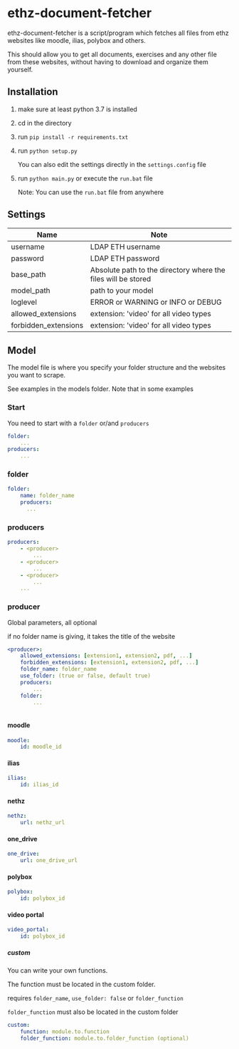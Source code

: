 # ethz-document-fetcher
ethz-document-fetcher is a script/program which fetches all files from ethz websites like
 moodle, ilias, polybox and others.
 
 This should allow you to get all documents, exercises and any other file from
 these websites, without having to download and organize them yourself.

## Installation
1. make sure at least python 3.7 is installed
2. cd in the directory
3. run `pip install -r requirements.txt`
4. run `python setup.py`
    
    You can also edit the settings directly in the `settings.config` file
5. run `python main.py` or execute the `run.bat` file

    Note: You can use the `run.bat` file from anywhere
    
## Settings

| Name        | Note           |
| ------------- |-------------|
| username      | LDAP ETH username |
| password      |  LDAP ETH password    |
| base_path |  Absolute path to the directory where the files will be stored      |
| model_path | path to your model |
| loglevel | ERROR or WARNING or INFO or DEBUG |
| allowed_extensions | extension: 'video' for all video types |
| forbidden_extensions | extension: 'video' for all video types |

## Model
The model file is where you specify your folder structure and the websites you want to scrape.

See examples in the models folder. Note that in some examples 

### Start
You need to start with a `folder` or/and `producers`

```yaml
folder:
    ...
producers:
    ...
```

### folder

```yaml
folder:
    name: folder_name
    producers:
      ...
```

### producers

```yaml
producers:
    - <producer>
        ...
    - <producer>
        ...
    - <producer>
        ...
    ...
```

### producer
Global parameters, all optional

if no folder name is giving, it takes the title of the website

```yaml
<producer>:
    allowed_extensions: [extension1, extension2, pdf, ...]
    forbidden_extensions: [extension1, extension2, pdf, ...]
    folder_name: folder_name
    use_folder: (true or false, default true)
    producers:
        ...
    folder:
        ...
      
```

#### moodle

```yaml
moodle:
    id: moodle_id
```
#### ilias

```yaml
ilias:
    id: ilias_id
```
#### nethz

```yaml
nethz:
    url: nethz_url
```
#### one_drive

```yaml
one_drive:
    url: one_drive_url
```
#### polybox

```yaml
polybox:
    id: polybox_id
```
#### video portal

```yaml
video_portal:
    id: polybox_id
```
##### custom
You can write your own functions.

The function must be located in the custom folder.

requires `folder_name`, `use_folder: false` or `folder_function`

`folder_function` must also be located in the custom folder

```yaml
custom:
    function: module.to.function
    folder_function: module.to.folder_function (optional)
```
